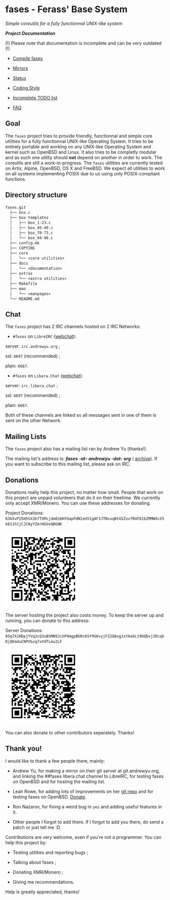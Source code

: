 # fases - Ferass' Base System

*Simple coreutils for a fully functionnal UNIX-like system*

***Project Documentation***

(!) Please note that documentation is incomplete and can be very outdated (!)

- [Compile fases](docs/COMPILE.md)

- [Mirrors](docs/MIRRORS.md)

- [Status](docs/STATUS.md)

- [Coding Style](docs/CODING_STYLE.md)

- [Incomplete TODO list](docs/TODO.md)

- [FAQ](docs/FAQ.md)

## Goal

The `fases` project tries to provide friendly, functionnal and simple core 
utilities for a fully functionnal UNIX-like Operating System. It tries to 
be entirely portable and working on any UNIX-like Operating System and kernel 
such as OpenBSD and Linux. It also tries to be completly modular and as such 
one utility should **not** depend on another in order to work. The coreutils 
are still a work-in-progress.
The `fases` utilities are currently tested on Artix, Alpine, OpenBSD, OS X and
FreeBSD. We expect all utilities to work on all systems implementing POSIX 
due to us using only POSIX-compliant functions.

## Directory structure

```
fases.git
  ├── box.c
  ├── box-templates
  │   ├── box_1-23.c
  │   ├── box_45-49.c
  │   ├── box_70-73.c
  │   └── box_94-96.c
  ├── config.mk
  ├── COPYING
  ├── core
  │   └── <core utilities>
  ├── docs
  │   └── <documentation>
  ├── extras
  │   └── <extra utilities>
  ├── Makefile
  ├── man
  │   └── <manpages>
  └── README.md
```

## Chat

The `fases` project has 2 IRC channels hosted on 2 IRC Networks:

- `#fases` on `LibreIRC` ([webchat](https://kiwi.andrewyu.org/#fases)):

server: `irc.andrewyu.org` ;

ssl: `6697` (recommended) ;

plain: `6667`.

- `#fases` on `Libera.Chat` ([webchat](https://web.libera.chat/#fases)):

server: `irc.libera.chat` ;

ssl: `6697` (recommended) ;

plain: `6667`.

Both of these channels are linked so all messages sent in one of them 
is sent on the other Network.

## Mailing Lists

The `fases` project also has a mailing list ran by Andrew Yu (thanks!).

The mailing list's address is: ***fases -at- andrewyu -dot- org*** (
[archive](https://www.mail-archive.com/fases@andrewyu.org/)). If you want 
to subscribe to this mailing list, please ask on IRC.

## Donations

Donations really help this project, no matter how small. People that work 
on this project are unpaid volunteers that do it on their freetime.
We currently only accept XMR/Monero. You can use these addresses for 
donating.

Project Donations: 
`
83bXvP25H5SX3kfTXMcjdm816KFUapPdN2eUV1gAF3JTNcoqNtG5ZxvfRUF81bZMMWXcX5kES1h1jCJCNyYZmrHGVeQBGNK
`

![](docs/FasesDonationsQR.png)

The server hosting the project also costs money. To keep the server up and 
running, you can donate to this address:

Server Donations: 
`
85q7XiHDpjYVq3cQ3uBSMN9JchP4mgpBGRc6SY9G6vyjF22QAugJxYAabLt9bQDvj3DcqkDjQKmduCNPVbzq7xVdTLmu2LF
`

![](docs/ServerDonationsQR.png)

You can also donate to other contributors separately. Thanks!

## Thank you!

I would like to thank a few people there, mainly:

- Andrew Yu, for making a mirror on their git server at git.andrewyu.org, and 
linking the ##fases libera.chat channel to LibreIRC, for testing fases on
OpenBSD and for hosting the mailing list.

- Leah Rowe, for adding lots of improvements on her 
[git repo](https://notabug.org/vimuser/fases) and for testing fases on OpenBSD.
[Donate](https://www.patreon.com/libreleah).

- Ron Nazarov, for fixing a weird bug in `yes` and adding useful features in 
it.

- Other people I forgot to add there. If I forgot to add you there, do send 
a patch or just tell me :D.

Contributions are very welcome, even if you're not a programmer. You can help 
this project by:

- Testing utilities and reporting bugs ;

- Talking about fases ;

- Donating XMR/Monero ;

- Giving me recommendations.

Help is greatly appreciated, thanks!
